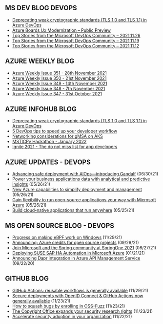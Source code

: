 ## MS DEV BLOG DEVOPS 

<!-- DEVBLOGDEVOPS:START -->
- [Deprecating weak cryptographic standards (TLS 1.0 and TLS 1.1) in Azure DevOps](https://devblogs.microsoft.com/devops/deprecating-weak-cryptographic-standards-tls-1-0-and-tls-1-1-in-azure-devops/)
- [Azure Boards Ux Modernization – Public Preview](https://devblogs.microsoft.com/devops/azure-boards-ux-modernization-public-preview/)
- [Top Stories from the Microsoft DevOps Community – 2021.11.26](https://devblogs.microsoft.com/devops/top-stories-from-the-microsoft-devops-community-2021-11-26/)
- [Top Stories from the Microsoft DevOps Community – 2021.11.19](https://devblogs.microsoft.com/devops/top-stories-from-the-microsoft-devops-community-2021-11-19/)
- [Top Stories from the Microsoft DevOps Community – 2021.11.12](https://devblogs.microsoft.com/devops/top-stories-from-the-microsoft-devops-community-2021-11-12/)
<!-- DEVBLOGDEVOPS:END -->


## AZURE WEEKLY BLOG

<!-- AZUREWEEKLY:START -->
- [Azure Weekly Issue 351 - 28th November 2021](https://azureweekly.info/issue-351.html)
- [Azure Weekly Issue 350 - 21st November 2021](https://azureweekly.info/issue-350.html)
- [Azure Weekly Issue 349 - 14th November 2021](https://azureweekly.info/issue-349.html)
- [Azure Weekly Issue 348 - 7th November 2021](https://azureweekly.info/issue-348.html)
- [Azure Weekly Issue 347 - 31st October 2021](https://azureweekly.info/issue-347.html)
<!-- AZUREWEEKLY:END -->

## AZURE INFOHUB BLOG 

<!-- AZUREINFOHUB:START -->
- [Deprecating weak cryptographic standards &lpar;TLS 1.0 and TLS 1.1&rpar; in Azure DevOps](https://devblogs.microsoft.com/devops/deprecating-weak-cryptographic-standards-tls-1-0-and-tls-1-1-in-azure-devops)
- [5 DevOps tips to speed up your developer workflow](https://github.blog/2021-11-30-5-devops-tips-to-speed-up-your-developer-workflow/)
- [Networking considerations for gMSA on AKS](https://techcommunity.microsoft.com/t5/containers/networking-considerations-for-gmsa-on-aks/ba-p/3020461)
- [MSTICPy Hackathon - January 2022](https://techcommunity.microsoft.com/t5/microsoft-sentinel-blog/msticpy-hackathon-january-2022/ba-p/3019705)
- [Ignite 2021 - The do not miss list for app developers](https://techcommunity.microsoft.com/t5/apps-on-azure-blog/ignite-2021-the-do-not-miss-list-for-app-developers/ba-p/2955457)
<!-- AZUREINFOHUB:END -->


## AZURE UPDATES - DEVOPS 

<!-- AZUREUPDATES:START -->

 - [Advancing safe deployment with AIOps—introducing Gandalf](https://azure.microsoft.com/blog/advancing-safe-deployment-with-aiops-introducing-gandalf/) (06/30/21)
 - [Power your business applications data with analytical and predictive insights](https://azure.microsoft.com/blog/power-your-business-applications-data-with-analytical-and-predictive-insights/) (05/26/21)
 - [New Azure capabilities to simplify deployment and management](https://azure.microsoft.com/blog/new-azure-capabilities-to-simplify-deployment-and-management/) (05/26/21)
 - [Gain flexibility to run open-source applications your way with Microsoft Azure](https://azure.microsoft.com/blog/gain-flexibility-to-run-open-source-applications-your-way-with-microsoft-azure/) (05/26/21)
 - [Build cloud-native applications that run anywhere](https://azure.microsoft.com/blog/build-cloudnative-applications-that-run-anywhere/) (05/25/21)
<!-- AZUREUPDATES:END -->


## MS OPEN SOURCE BLOG - DEVOPS 

<!-- MSOPENSOURCEBLOG:START -->

 - [Progress on making eBPF work on Windows](https://cloudblogs.microsoft.com/opensource/2021/11/29/progress-on-making-ebpf-work-on-windows/) (11/29/21)
 - [Announcing: Azure credits for open source projects](https://cloudblogs.microsoft.com/opensource/2021/09/28/announcing-azure-credits-for-open-source-projects/) (09/28/21)
 - [Join Microsoft and the Spring community at SpringOne 2021](https://cloudblogs.microsoft.com/opensource/2021/08/27/join-microsoft-and-the-spring-community-at-springone-2021/) (08/27/21)
 - [Deploying SUSE SAP HA Automation in Microsoft Azure](https://cloudblogs.microsoft.com/opensource/2021/01/21/deploying-suse-sap-ha-automation-in-microsoft-azure/) (01/21/21)
 - [Announcing Dapr integration in Azure API Management Service](https://cloudblogs.microsoft.com/opensource/2020/09/22/announcing-dapr-integration-azure-api-management-service-apim/) (09/22/20)
<!-- MSOPENSOURCEBLOG:END -->


## GITHUB BLOG


<!-- GITHUB:START -->

 - [GitHub Actions: reusable workflows is generally available](https://github.blog/2021-11-29-github-actions-reusable-workflows-is-generally-available/) (11/29/21)
 - [Secure deployments with OpenID Connect &amp; GitHub Actions now generally available](https://github.blog/2021-11-23-secure-deployments-openid-connect-github-actions-generally-available/) (11/23/21)
 - [How to squash bugs by enrolling in OSS-Fuzz](https://github.blog/2021-11-23-how-to-squash-bugs-by-enrolling-in-oss-fuzz/) (11/23/21)
 - [The Copyright Office expands your security research rights](https://github.blog/2021-11-23-copyright-office-expands-security-research-rights/) (11/23/21)
 - [Accelerate security adoption in your organization](https://github.blog/2021-11-22-accelerate-security-adoption-in-your-organization/) (11/22/21)
<!-- GITHUB:END -->
